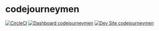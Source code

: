 # codejourneymen

[![CircleCI](https://circleci.com/gh/CodeJourneymen/codejourneymen.svg?style=shield)](https://circleci.com/gh/CodeJourneymen/codejourneymen)
[![Dashboard codejourneymen](https://img.shields.io/badge/dashboard-codejourneymen-yellow.svg)](https://dashboard.pantheon.io/sites/9c8b3599-3fde-4228-88b0-2e3d5b592955#dev/code)
[![Dev Site codejourneymen](https://img.shields.io/badge/site-codejourneymen-blue.svg)](http://dev-codejourneymen.pantheonsite.io/)